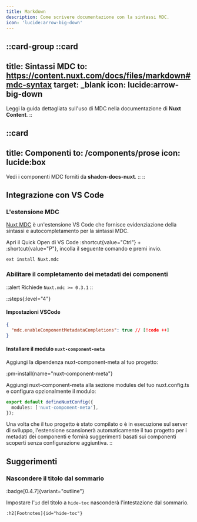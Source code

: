 ```yaml
---
title: Markdown
description: Come scrivere documentazione con la sintassi MDC.
icon: 'lucide:arrow-big-down'
---
```


::card-group
  ::card
  ---
  title: Sintassi MDC
  to: https://content.nuxt.com/docs/files/markdown#mdc-syntax
  target: _blank
  icon: lucide:arrow-big-down
  ---
  Leggi la guida dettagliata sull'uso di MDC nella documentazione di **Nuxt Content**.
  ::

  ::card
  ---
  title: Componenti
  to: /components/prose
  icon: lucide:box
  ---
  Vedi i componenti MDC forniti da **shadcn-docs-nuxt**.
  ::
::

## Integrazione con VS Code

### L'estensione MDC

[Nuxt MDC](https://marketplace.visualstudio.com/items?itemName=Nuxt.mdc) è un'estensione VS Code che fornisce evidenziazione della sintassi e autocompletamento per la sintassi MDC.

Apri il Quick Open di VS Code :shortcut{value="Ctrl"} + :shortcut{value="P"}, incolla il seguente comando e premi invio.

```
ext install Nuxt.mdc
```

### Abilitare il completamento dei metadati dei componenti

::alert
Richiede `Nuxt.mdc >= 0.3.1`
::

::steps{:level="4"}
#### Impostazioni VSCode

```json [.vscode/settings.json] line-numbers
{
  "mdc.enableComponentMetadataCompletions": true // [!code ++]
}
```

#### Installare il modulo `nuxt-component-meta`

Aggiungi la dipendenza nuxt-component-meta al tuo progetto:

:pm-install{name="nuxt-component-meta"}

Aggiungi nuxt-component-meta alla sezione modules del tuo nuxt.config.ts e configura opzionalmente il modulo:

```ts [nuxt.config.ts]
export default defineNuxtConfig({
  modules: ['nuxt-component-meta'],
});
```

Una volta che il tuo progetto è stato compilato o è in esecuzione sul server di sviluppo, l'estensione scansionerà automaticamente il tuo progetto per i metadati dei componenti e fornirà suggerimenti basati sui componenti scoperti senza configurazione aggiuntiva.
::

## Suggerimenti

### Nascondere il titolo dal sommario
:badge[0.4.7]{variant="outline"}

Impostare l'`id` del titolo a `hide-toc` nasconderà l'intestazione dal sommario.

```mdc
:h2[Footnotes]{id="hide-toc"}
```